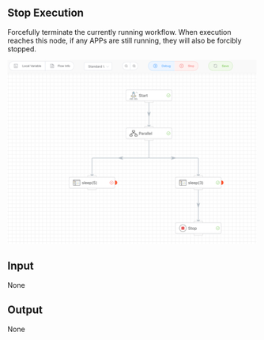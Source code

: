 ## Stop Execution

Forcefully terminate the currently running workflow. When execution reaches this node, if any APPs are still running, they will also be forcibly stopped.

<img src="./img/stop_execution.png" alt="image-20241007222038642" style="zoom:50%;" />



## Input

None



## Output

None

